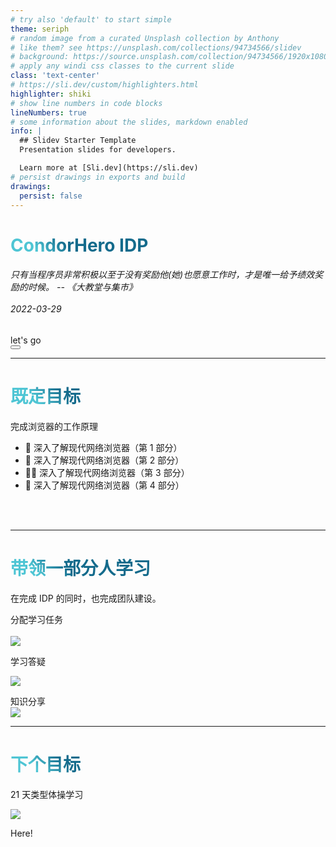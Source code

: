 ```yaml
---
# try also 'default' to start simple
theme: seriph
# random image from a curated Unsplash collection by Anthony
# like them? see https://unsplash.com/collections/94734566/slidev
# background: https://source.unsplash.com/collection/94734566/1920x1080
# apply any windi css classes to the current slide
class: 'text-center'
# https://sli.dev/custom/highlighters.html
highlighter: shiki
# show line numbers in code blocks
lineNumbers: true
# some information about the slides, markdown enabled
info: |
  ## Slidev Starter Template
  Presentation slides for developers.

  Learn more at [Sli.dev](https://sli.dev)
# persist drawings in exports and build
drawings:
  persist: false
---
```


# CondorHero IDP

<h6>
  只有当程序员非常积极以至于没有奖励他(她)也愿意工作时，才是唯一给予绩效奖励的时候。 -- 《大教堂与集市》
  <br />
  <br />
  2022-03-29
</h6>

<div class="pt-12">
  <span @click="$slidev.nav.next" class="px-2 py-1 rounded cursor-pointer" hover="bg-white bg-opacity-10">
    let's go <carbon:arrow-right class="inline"/>
  </span>
</div>

<div class="abs-br m-6 flex gap-2">
  <button @click="$slidev.nav.openInEditor()" title="Open in Editor" class="text-xl icon-btn opacity-50 !border-none !hover:text-white">
    <carbon:edit />
  </button>
  <a href="https://github.com/condorheroblog/review-work" target="_blank" alt="GitHub"
    class="text-xl icon-btn opacity-50 !border-none !hover:text-white">
    <carbon-logo-github />
  </a>
</div>

<!--
The last comment block of each slide will be treated as slide notes. It will be visible and editable in Presenter Mode along with the slide. [Read more in the docs](https://sli.dev/guide/syntax.html#notes)
-->

---

# 既定目标

完成浏览器的工作原理

- 📝 深入了解现代网络浏览器（第 1 部分）
- 🎨 深入了解现代网络浏览器（第 2 部分）
- 🧑‍💻 深入了解现代网络浏览器（第 3 部分）
- 🤹 深入了解现代网络浏览器（第 4 部分）

<br />
<br />

<!--
link: https://internal.cardopt.com/confluence/pages/viewpage.action?pageId=39748307
-->

<style>
h1 {
  background-color: #2B90B6;
  background-image: linear-gradient(45deg, #4EC5D4 10%, #146b8c 20%);
  background-size: 100%;
  -webkit-background-clip: text;
  -moz-background-clip: text;
  -webkit-text-fill-color: transparent;
  -moz-text-fill-color: transparent;
}
</style>

---

# 带领一部分人学习

在完成 IDP 的同时，也完成团队建设。

<div grid="~ cols-2 gap-2" m="-t-2">

<div>
  分配学习任务

  <br />
  <br />
  <img border="rounded" src="https://github.com/condorheroblog/review-work/assets/47056890/376e267f-fee0-4081-a548-2012d810c035" />
</div>

<div>


  学习答疑
  <br />

  <img border="rounded" src="https://github.com/condorheroblog/review-work/assets/47056890/32e015d3-6bd1-4d9c-8335-ce69998b5737" />

  知识分享
  <br />
  <img border="rounded" src="https://github.com/condorheroblog/review-work/assets/47056890/ab23c544-3f6f-4b9a-b888-68621f997c7f" />

</div>


</div>


---

# 下个目标

21 天类型体操学习

<img
  v-click
  class=""
  border="rounded"
  src="https://github.com/condorheroblog/review-work/assets/47056890/959e6897-ff8b-49df-9871-a70be584c7df"
/>
<p v-after class="absolute bottom-23 left-45 opacity-30 transform -rotate-10">Here!</p>
